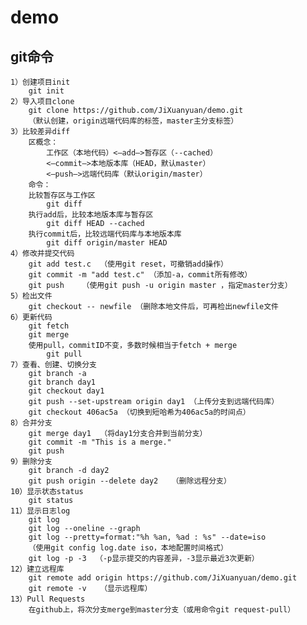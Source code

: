 # demo
## git命令

    1）创建项目init
        git init
    2）导入项目clone
        git clone https://github.com/JiXuanyuan/demo.git
        （默认创建，origin远端代码库的标签，master主分支标签）
    3）比较差异diff
        区概念：
            工作区（本地代码）<—add—>暂存区（--cached）
            <—commit—>本地版本库（HEAD，默认master）
            <—push—>远端代码库（默认origin/master）
        命令：
        比较暂存区与工作区
            git diff
        执行add后，比较本地版本库与暂存区
            git diff HEAD --cached
        执行commit后，比较远端代码库与本地版本库
            git diff origin/master HEAD
    4）修改并提交代码
        git add test.c  （使用git reset，可撤销add操作）
        git commit -m "add test.c" （添加-a，commit所有修改）
        git push    （使用git push -u origin master ，指定master分支）
    5）检出文件
        git checkout -- newfile （删除本地文件后，可再检出newfile文件
    6）更新代码
        git fetch
        git merge
        使用pull，commitID不变，多数时候相当于fetch + merge
            git pull
    7）查看、创建、切换分支
        git branch -a
        git branch day1
        git checkout day1
        git push --set-upstream origin day1 （上传分支到远端代码库）
        git checkout 406ac5a （切换到短哈希为406ac5a的时间点）
    8）合并分支  
        git merge day1  （将day1分支合并到当前分支）
        git commit -m "This is a merge." 
        git push
    9）删除分支
        git branch -d day2
        git push origin --delete day2   （删除远程分支） 
    10）显示状态status
        git status
    11）显示日志log
        git log
        git log --oneline --graph
        git log --pretty=format:"%h %an, %ad : %s" --date=iso
        （使用git config log.date iso，本地配置时间格式）
        git log -p -3  （-p显示提交的内容差异，-3显示最近3次更新）
    12）建立远程库
        git remote add origin https://github.com/JiXuanyuan/demo.git
        git remote -v   （显示远程库）
    13）Pull Requests 
        在github上，将次分支merge到master分支（或用命令git request-pull）
    
  
